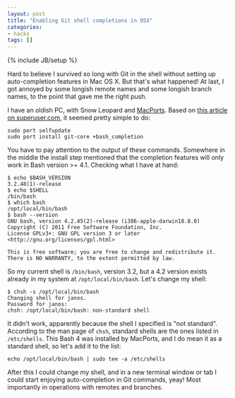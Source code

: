 ```yaml
---
layout: post
title: "Enabling Git shell completions in OSX"
categories:
- hacks
tags: []
---
```

{% include JB/setup %}

Hard to believe I survived so long with Git in the shell without setting up auto-completion features in Mac OS X. But that's what happened!
At last, I got annoyed by some longish remote names and some longish branch names, to the point that gave me the right push.

I have an oldish PC, with Snow Leopard and [MacPorts](http://www.macports.org/).
Based on [this article on superuser.com](http://superuser.com/questions/31744/how-to-get-git-completion-bash-to-work-on-mac-os-x), it seemed pretty simple to do:

    sudo port selfupdate
    sudo port install git-core +bash_completion

You have to pay attention to the output of these commands.
Somewhere in the middle the install step mentioned that the completion features will only work in Bash version >= 4.1.
Checking what I have at hand:

    $ echo $BASH_VERSION 
    3.2.48(1)-release
    $ echo $SHELL
    /bin/bash
    $ which bash
    /opt/local/bin/bash
    $ bash --version
    GNU bash, version 4.2.45(2)-release (i386-apple-darwin10.8.0)
    Copyright (C) 2011 Free Software Foundation, Inc.
    License GPLv3+: GNU GPL version 3 or later <http://gnu.org/licenses/gpl.html>

    This is free software; you are free to change and redistribute it.
    There is NO WARRANTY, to the extent permitted by law.

So my current shell is `/bin/bash`, version 3.2,
but a 4.2 version exists already in my system at `/opt/local/bin/bash`.
Let's change my shell:

    $ chsh -s /opt/local/bin/bash
    Changing shell for janos.
    Password for janos: 
    chsh: /opt/local/bin/bash: non-standard shell

It didn't work, apparently because the shell I specified is "not standard".
According to the man page of `chsh`,
standard shells are the ones listed in `/etc/shells`.
This Bash 4 was installed by MacPorts,
and I do mean it as a standard shell,
so let's add it to the list:

    echo /opt/local/bin/bash | sudo tee -a /etc/shells 

After this I could change my shell,
and in a new terminal window or tab I could start enjoying auto-completion in Git commands, yeay!
Most importantly in operations with remotes and branches.
